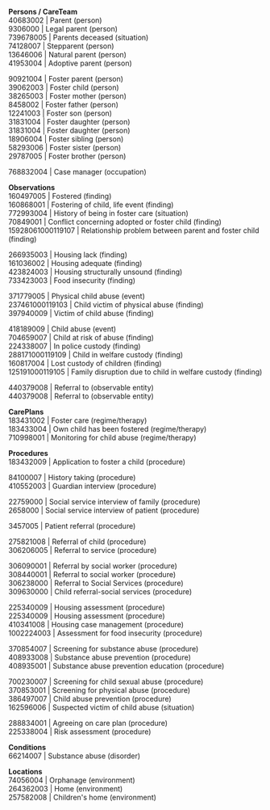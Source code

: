 
**Persons / CareTeam**  
40683002 | Parent (person)   
9306000 | Legal parent (person)  
739678005 | Parents deceased (situation)  
74128007 | Stepparent (person)  
13646006 | Natural parent (person)   
41953004 | Adoptive parent (person)  

90921004 | Foster parent (person)  
39062003 | Foster child (person)  
38265003 | Foster mother (person)   
8458002 | Foster father (person)   
12241003 | Foster son (person)  
31831004 | Foster daughter (person)  
31831004 | Foster daughter (person)  
18906004 | Foster sibling (person)  
58293006 | Foster sister (person)  
29787005 | Foster brother (person)  

768832004 | Case manager (occupation)  

**Observations**  
160497005 | Fostered (finding)  
160868001 | Fostering of child, life event (finding)  
772993004 | History of being in foster care (situation)   
70849001 | Conflict concerning adopted or foster child (finding)  
15928061000119107 | Relationship problem between parent and foster child (finding)  

266935003 | Housing lack (finding)  
161036002 | Housing adequate (finding)  
423824003 | Housing structurally unsound (finding)   
733423003 | Food insecurity (finding)  

371779005 | Physical child abuse (event)   
237461000119103 | Child victim of physical abuse (finding)   
397940009 | Victim of child abuse (finding)  

418189009 | Child abuse (event)  
704659007 | Child at risk of abuse (finding)  
224338007 | In police custody (finding)  
288171000119109 | Child in welfare custody (finding)  
160817004 | Lost custody of children (finding)  
125191000119105 | Family disruption due to child in welfare custody (finding)  

440379008 | Referral to (observable entity)   
440379008 | Referral to (observable entity)  

**CarePlans**  
183431002 | Foster care (regime/therapy)   
183433004 | Own child has been fostered (regime/therapy)   
710998001 | Monitoring for child abuse (regime/therapy)  


**Procedures**  
183432009 | Application to foster a child (procedure)   

84100007 | History taking (procedure)  
410552003 | Guardian interview (procedure)  

22759000 | Social service interview of family (procedure)  
2658000 | Social service interview of patient (procedure)  

3457005 | Patient referral (procedure)  

275821008 | Referral of child (procedure)  
306206005 | Referral to service (procedure)  

306090001 | Referral by social worker (procedure)  
308440001 | Referral to social worker (procedure)  
306238000 | Referral to Social Services (procedure)  
309630000 | Child referral-social services (procedure)   

225340009 | Housing assessment (procedure)  
225340009 | Housing assessment (procedure)   
410341008 | Housing case management (procedure)  
1002224003 | Assessment for food insecurity (procedure)  

370854007 | Screening for substance abuse (procedure)  
408933008 | Substance abuse prevention (procedure)  
408935001 | Substance abuse prevention education (procedure)  

700230007 | Screening for child sexual abuse (procedure)  
370853001 | Screening for physical abuse (procedure)  
386497007 | Child abuse prevention (procedure)  
162596006 | Suspected victim of child abuse (situation)   

288834001 | Agreeing on care plan (procedure)  
225338004 | Risk assessment (procedure)  

**Conditions**  
66214007 | Substance abuse (disorder)  

**Locations**  
74056004 | Orphanage (environment)   
264362003 | Home (environment)  
257582008 | Children's home (environment)   

